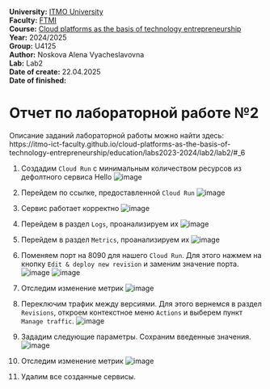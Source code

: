 <b>University:</b> [ITMO University](https://itmo.ru/ru/) <br>
<b>Faculty:</b> [FTMI](https://ftmi.itmo.ru) <br>
<b>Course:</b> [Cloud platforms as the basis of technology entrepreneurship](https://itmo-ict-faculty.github.io/cloud-platforms-as-the-basis-of-technology-entrepreneurship/) <br>
<b>Year:</b> 2024/2025 <br>
<b>Group:</b> U4125 <br>
<b>Author:</b> Noskova Alena Vyacheslavovna <br>
<b>Lab:</b> Lab2 <br>
<b>Date of create:</b> 22.04.2025 <br>
<b>Date of finished:</b> <br>

<h1>Отчет по лабораторной работе №2 </h1>
Описание заданий лабораторной работы можно найти здесь: https://itmo-ict-faculty.github.io/cloud-platforms-as-the-basis-of-technology-entrepreneurship/education/labs2023-2024/lab2/lab2/#_6

1. Создадим `Cloud Run` с минимальным количеством ресурсов из дефолтного сервиса Hello
![image](https://github.com/user-attachments/assets/5822bb63-6e59-4137-a8d2-71c050d12c1f)

2. Перейдем по ссылке, предоставленной `Cloud Run`
![image](https://github.com/user-attachments/assets/125ed197-f99d-4cc9-a587-61f917fcd621)

3. Сервис работает корректно
![image](https://github.com/user-attachments/assets/19038efc-1d88-4a83-945e-c357be48fdb4)

4. Перейдем в раздел `Logs`, проанализируем их
![image](https://github.com/user-attachments/assets/27436126-29ef-473b-b683-f24eb8acf31b)

5. Перейдем в раздел `Metrics`, проанализируем их
![image](https://github.com/user-attachments/assets/74278306-2b1a-41bf-a51f-aca2f8a4d77e)

6. Поменяем порт на 8090 для нашего `Cloud Run`. Для этого нажмем на кнопку `Edit & deploy new revision` и заменим значение порта.
![image](https://github.com/user-attachments/assets/c5861bee-8070-49a2-b6a5-46340faeffba)
![image](https://github.com/user-attachments/assets/93078043-01be-47b3-9e71-dd3bc541a458)

7. Отследим изменение метрик
![image](https://github.com/user-attachments/assets/d5df779f-8bb1-45ae-bf3d-7316462d37f4)

8. Переключим трафик между версиями. Для этого вернемся в раздел `Revisions`, откроем контекстное меню `Actions` и выберем пункт `Manage traffic`.
![image](https://github.com/user-attachments/assets/e3986ced-9514-4bd6-a63e-5363f6dded1a)

9. Зададим следующие параметры. Сохраним введенные значения.
![image](https://github.com/user-attachments/assets/8031e8ab-05a2-4a5d-a553-bbc6ec04d6b6)

10. Отследим изменение метрик
![image](https://github.com/user-attachments/assets/9625ddc4-fafc-4687-939d-4c04dee6c197)

11. Удалим все созданные сервисы.

